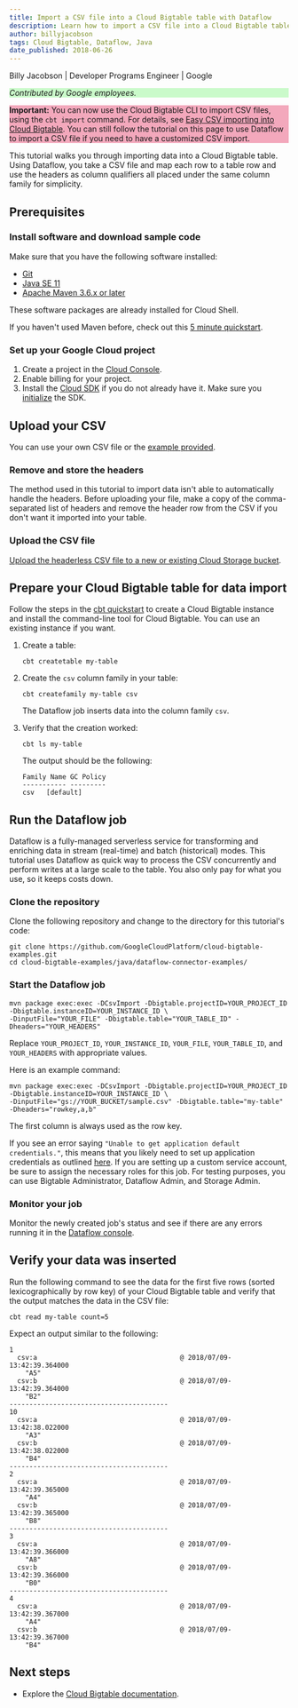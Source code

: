 ```yaml
---
title: Import a CSV file into a Cloud Bigtable table with Dataflow
description: Learn how to import a CSV file into a Cloud Bigtable table.
author: billyjacobson
tags: Cloud Bigtable, Dataflow, Java
date_published: 2018-06-26
---
```


Billy Jacobson | Developer Programs Engineer | Google

<p style="background-color:#CAFACA;"><i>Contributed by Google employees.</i></p>


<p style="background-color:#F3A8BC;"><b>Important:</b> You can now use the Cloud Bigtable CLI to import CSV files, using the <code>cbt import</code> command.
For details, see
<a href="https://medium.com/google-cloud/easy-csv-importing-into-cloud-bigtable-ed3f62139b89">Easy CSV importing into Cloud Bigtable</a>.
You can still follow the tutorial on this page to use Dataflow to import a CSV file if you need to have a customized CSV import.</p>

This tutorial walks you through importing data into a Cloud Bigtable table.
Using Dataflow, you take a CSV file and map each row to a table row
and use the headers as column qualifiers all placed under the same column 
family for simplicity.

## Prerequisites

### Install software and download sample code

Make sure that you have the following software installed:

- [Git](https://help.github.com/articles/set-up-git/)
- [Java SE 11](https://openjdk.java.net/install/)
- [Apache Maven 3.6.x or later](https://maven.apache.org/install.html)

These software packages are already installed for Cloud Shell.

If you haven't used Maven before, check out this
[5 minute quickstart](https://maven.apache.org/guides/getting-started/maven-in-five-minutes.html).

### Set up your Google Cloud project

1.  Create a project in the [Cloud Console](https://console.cloud.google.com/).
1.  Enable billing for your project.
1.  Install the [Cloud SDK](https://cloud.google.com/sdk/) if you do
    not already have it. Make sure you
    [initialize](https://cloud.google.com/sdk/docs/initializing) the SDK.

## Upload your CSV

You can use your own CSV file or the
[example provided](https://github.com/GoogleCloudPlatform/cloud-bigtable-examples/blob/master/java/dataflow-connector-examples/sample.csv). 

### Remove and store the headers

The method used in this tutorial to import data isn't able to automatically handle the
headers. Before uploading your file, make a copy of the comma-separated list of
headers and remove the header row from the CSV if you don't want it imported into your
table. 

### Upload the CSV file

[Upload the headerless CSV file to a new or existing Cloud Storage bucket](https://cloud.google.com/storage/docs/uploading-objects).

## Prepare your Cloud Bigtable table for data import

Follow the steps in the [cbt quickstart](https://cloud.google.com/bigtable/docs/quickstart-cbt)
to create a Cloud Bigtable instance and install the command-line tool for Cloud
Bigtable. You can use an existing instance if you want.

1.  Create a table:

        cbt createtable my-table

1.  Create the `csv` column family in your table:  

        cbt createfamily my-table csv
   
    The Dataflow job inserts data into the column family `csv`.

1.  Verify that the creation worked:

        cbt ls my-table

    The output should be the following:

        Family Name GC Policy
        ----------- ---------
        csv   [default]

## Run the Dataflow job 

Dataflow is a fully-managed serverless service for transforming and
enriching data in stream (real-time) and batch (historical) modes. This tutorial uses Dataflow
as quick way to process the CSV concurrently and perform
writes at a large scale to the table. You also only pay for what you use, so it
keeps costs down.

### Clone the repository

Clone the following repository and change to the directory for this tutorial's
code:

    git clone https://github.com/GoogleCloudPlatform/cloud-bigtable-examples.git
    cd cloud-bigtable-examples/java/dataflow-connector-examples/

### Start the Dataflow job 

    mvn package exec:exec -DCsvImport -Dbigtable.projectID=YOUR_PROJECT_ID -Dbigtable.instanceID=YOUR_INSTANCE_ID \
    -DinputFile="YOUR_FILE" -Dbigtable.table="YOUR_TABLE_ID" -Dheaders="YOUR_HEADERS"

Replace `YOUR_PROJECT_ID`, `YOUR_INSTANCE_ID`, `YOUR_FILE`, `YOUR_TABLE_ID`, and `YOUR_HEADERS`
with appropriate values.

Here is an example command:
    
    mvn package exec:exec -DCsvImport -Dbigtable.projectID=YOUR_PROJECT_ID -Dbigtable.instanceID=YOUR_INSTANCE_ID \
    -DinputFile="gs://YOUR_BUCKET/sample.csv" -Dbigtable.table="my-table" -Dheaders="rowkey,a,b"

The first column is always used as the row key. 

If you see an error saying `"Unable to get application default credentials."`, this means that you likely need to
set up application credentials as outlined [here](https://cloud.google.com/docs/authentication/production). If you are
setting up a custom service account, be sure to assign the necessary roles for this job. For testing purposes, you can use
Bigtable Administrator, Dataflow Admin, and Storage Admin. 

### Monitor your job

Monitor the newly created job's status and see if there are any errors running
it in the [Dataflow console](https://console.cloud.google.com/dataflow). 

## Verify your data was inserted

Run the following command to see the data for the first five rows (sorted
lexicographically by row key) of your Cloud Bigtable table and verify that the
output matches the data in the CSV file:

    cbt read my-table count=5
    
Expect an output similar to the following:
    
    1
      csv:a                                    @ 2018/07/09-13:42:39.364000
        "A5"
      csv:b                                    @ 2018/07/09-13:42:39.364000
        "B2"
    ----------------------------------------
    10
      csv:a                                    @ 2018/07/09-13:42:38.022000
        "A3"
      csv:b                                    @ 2018/07/09-13:42:38.022000
        "B4"
    ----------------------------------------
    2
      csv:a                                    @ 2018/07/09-13:42:39.365000
        "A4"
      csv:b                                    @ 2018/07/09-13:42:39.365000
        "B8"
    ----------------------------------------
    3
      csv:a                                    @ 2018/07/09-13:42:39.366000
        "A8"
      csv:b                                    @ 2018/07/09-13:42:39.366000
        "B0"
    ----------------------------------------
    4
      csv:a                                    @ 2018/07/09-13:42:39.367000
        "A4"
      csv:b                                    @ 2018/07/09-13:42:39.367000
        "B4"
    
## Next steps

* Explore the [Cloud Bigtable documentation](https://cloud.google.com/bigtable/docs/).
